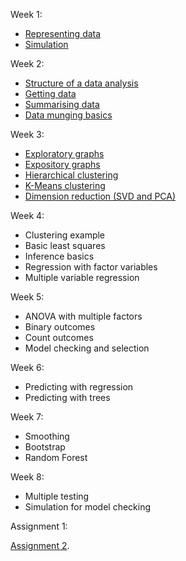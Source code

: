 Week 1:
* <a href="http://nbviewer.ipython.org/urls/raw.github.com/herrfz/dataanalysis/master/week1/representing_data.ipynb">Representing data</a>
* <a href="http://nbviewer.ipython.org/urls/raw.github.com/herrfz/dataanalysis/master/week1/simulation.ipynb">Simulation</a>

<a href=""> </a>

Week 2:
* <a href="http://nbviewer.ipython.org/urls/raw.github.com/herrfz/dataanalysis/master/week2/structure_of_a_data_analysis.ipynb">Structure of a data analysis</a>
* <a href="http://nbviewer.ipython.org/urls/raw.github.com/herrfz/dataanalysis/master/week2/getting_data.ipynb">Getting data</a>
* <a href="http://nbviewer.ipython.org/urls/raw.github.com/herrfz/dataanalysis/master/week2/summarizing_data.ipynb">Summarising data</a>
* <a href="http://nbviewer.ipython.org/urls/raw.github.com/herrfz/dataanalysis/master/week2/data_munging_basics.ipynb">Data munging basics</a>


Week 3:
* <a href="http://nbviewer.ipython.org/urls/raw.github.com/herrfz/dataanalysis/master/week3/exploratory_graphs.ipynb">Exploratory graphs</a>
* <a href="http://nbviewer.ipython.org/urls/raw.github.com/herrfz/dataanalysis/master/week3/expository_graphs.ipynb">Expository graphs</a>
* <a href="http://nbviewer.ipython.org/urls/raw.github.com/herrfz/dataanalysis/master/week3/hierarchical_clustering.ipynb">Hierarchical clustering</a>
* <a href="http://nbviewer.ipython.org/urls/raw.github.com/herrfz/dataanalysis/master/week3/k-means_clustering.ipynb">K-Means clustering</a>
* <a href="http://nbviewer.ipython.org/urls/raw.github.com/herrfz/dataanalysis/master/week3/svd_pca.ipynb">Dimension reduction (SVD and PCA)</a>


Week 4:
* Clustering example
* Basic least squares
* Inference basics
* Regression with factor variables
* Multiple variable regression


Week 5:
* ANOVA with multiple factors
* Binary outcomes
* Count outcomes
* Model checking and selection


Week 6:
* Predicting with regression
* Predicting with trees


Week 7:
* Smoothing
* Bootstrap
* Random Forest


Week 8:
* Multiple testing
* Simulation for model checking


Assignment 1:


<a href="http://nbviewer.ipython.org/urls/raw.github.com/herrfz/py-da/master/samsung_data_prediction.ipynb">Assignment 2</a>.

